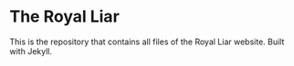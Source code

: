 # The Royal Liar

This is the repository that contains all files of the Royal Liar website. Built with Jekyll.
